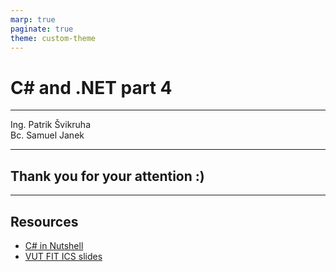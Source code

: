 ```yaml
---
marp: true
paginate: true
theme: custom-theme
---
```


<style>
img[alt~="center"] {
  display: block;
  margin: 0 auto;
}
</style>

# C# and .NET part 4

<div class="lectors">
    <hr/>
    Ing. Patrik Švikruha
    <br/>
    Bc. Samuel Janek
</div>

---

## Thank you for your attention :)

---

## Resources

- [C# in Nutshell](https://www.amazon.com/gp/product/1098121953?ie=UTF8&tag=cinanu-20&linkCode=as2&camp=1789&creative=9325&creativeASIN=1098121953)
- [VUT FIT ICS slides](https://github.com/nesfit/ICS/tree/master/Lectures)